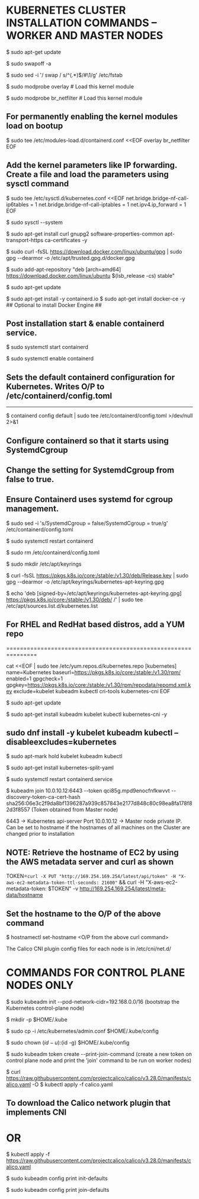 KUBERNETES CLUSTER INSTALLATION COMMANDS – WORKER AND MASTER NODES
====================================================================

$ sudo apt-get update 

$ sudo swapoff -a

$ sudo sed -i '/ swap / s/^\(.*\)$/#\1/g' /etc/fstab

$ sudo modprobe overlay			# Load this kernel module

$ sudo modprobe br_netfilter			# Load this kernel module

##	For permanently enabling the kernel modules load on bootup	##

$ sudo tee /etc/modules-load.d/containerd.conf <<EOF
overlay
br_netfilter				
EOF

##	Add the kernel parameters like IP forwarding. Create a file and load the parameters using sysctl command 		##

$ sudo tee /etc/sysctl.d/kubernetes.conf <<EOF
net.bridge.bridge-nf-call-ip6tables = 1
net.bridge.bridge-nf-call-iptables = 1
net.ipv4.ip_forward = 1
EOF

$ sudo sysctl --system

$ sudo apt-get install curl gnupg2 software-properties-common apt-transport-https ca-certificates -y

$ sudo curl -fsSL https://download.docker.com/linux/ubuntu/gpg | sudo gpg --dearmor -o /etc/apt/trusted.gpg.d/docker.gpg

$ sudo add-apt-repository "deb [arch=amd64] https://download.docker.com/linux/ubuntu $(lsb_release -cs) stable"


$ sudo apt-get update

$ sudo apt-get install -y containerd.io
$ sudo apt-get install docker-ce -y		##	Optional to install Docker Engine	##

##		Post installation start & enable containerd service. 		##

$ sudo systemctl start containerd

$ sudo systemctl enable containerd


##	Sets the default containerd configuration for Kubernetes. Writes O/P to /etc/containerd/config.toml	##
-------------------------------------------------------------------------------------------------------------

$ containerd config default | sudo tee /etc/containerd/config.toml >/dev/null 2>&1


##		Configure containerd so that it starts using SystemdCgroup 		##
##		Change the setting for SystemdCgroup from false to true.
##		Ensure Containerd uses systemd for cgroup management. 			##

$ sudo sed -i 's/SystemdCgroup \= false/SystemdCgroup \= true/g' /etc/containerd/config.toml

$ sudo systemctl restart containerd

$ sudo rm /etc/containerd/config.toml

$ sudo mkdir /etc/apt/keyrings

$ curl -fsSL https://pkgs.k8s.io/core:/stable:/v1.30/deb/Release.key | sudo gpg --dearmor -o /etc/apt/keyrings/kubernetes-apt-keyring.gpg


$ echo 'deb [signed-by=/etc/apt/keyrings/kubernetes-apt-keyring.gpg] https://pkgs.k8s.io/core:/stable:/v1.30/deb/ /' | sudo tee /etc/apt/sources.list.d/kubernetes.list


##		For RHEL and RedHat based distros, add a YUM repo		##
===============================================================

cat <<EOF | sudo tee /etc/yum.repos.d/kubernetes.repo
[kubernetes]
name=Kubernetes
baseurl=https://pkgs.k8s.io/core:/stable:/v1.30/rpm/
enabled=1
gpgcheck=1
gpgkey=https://pkgs.k8s.io/core:/stable:/v1.30/rpm/repodata/repomd.xml.key
exclude=kubelet kubeadm kubectl cri-tools kubernetes-cni
EOF

$ sudo apt-get update

$ sudo apt-get install kubeadm kubelet kubectl kubernetes-cni -y

##	sudo dnf install -y kubelet kubeadm kubectl –disableexcludes=kubernetes		##

$ sudo apt-mark hold kubelet kubeadm kubectl

$ sudo apt-get install kubernetes-split-yaml

$ sudo systemctl restart containerd.service

$ kubeadm join 10.0.10.12:6443 --token qci85g.mpd9enocfnfkwvvt --discovery-token-ca-cert-hash sha256:06e3c2f9da8bf1396287a939c857843e2177d848c80c98ea8fa178f82d3f8557 (Token obtained from Master node)

6443 -> Kubernetes api-server Port 
10.0.10.12 -> Master node private IP. Can be set to hostname if the hostnames of all machines on the Cluster are changed prior to installation


##  NOTE: Retrieve the hostname of EC2 by using the AWS metadata server and curl as shown  ##

TOKEN=`curl -X PUT "http://169.254.169.254/latest/api/token" -H "X-aws-ec2-metadata-token-ttl-seconds: 21600"` && curl -H "X-aws-ec2-metadata-token: $TOKEN" -v http://169.254.169.254/latest/meta-data/hostname

##  Set the hostname to the O/P of the above command  ##

$ hostnamectl set-hostname <O/P from the above curl command>

The Calico CNI plugin config files for each node is in
       /etc/cni/net.d/


COMMANDS FOR CONTROL PLANE NODES ONLY
===========================================

$ sudo kubeadm init --pod-network-cidr=192.168.0.0/16 (bootstrap the Kubernetes control-plane node) 

$ mkdir -p $HOME/.kube

$ sudo cp -i /etc/kubernetes/admin.conf $HOME/.kube/config

$ sudo chown $(id -u):$(id -g) $HOME/.kube/config

$ sudo kubeadm token create --print-join-command
(create a new token on control plane node and print the 'join' command to be run on worker nodes)

$ curl https://raw.githubusercontent.com/projectcalico/calico/v3.28.0/manifests/calico.yaml -O
$ kubectl apply -f calico.yaml

##  To download the Calico network plugin that implements CNI  ##


OR
====

$ kubectl apply -f https://raw.githubusercontent.com/projectcalico/calico/v3.28.0/manifests/calico.yaml


$ sudo kubeadm config print init-defaults

$ sudo kubeadm config print join-defaults


